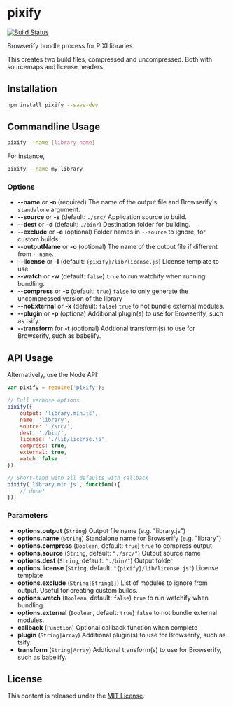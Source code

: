 # pixify

[![Build Status](https://travis-ci.org/pixijs/pixify.svg?branch=master)](https://travis-ci.org/pixijs/pixify)

Browserify bundle process for PIXI libraries.

This creates two build files, compressed and uncompressed. Both with sourcemaps and license headers. 

## Installation

```bash
npm install pixify --save-dev
```

## Commandline Usage

```bash
pixify --name [library-name]
```

For instance, 
```bash
pixify --name my-library
```

### Options

* **--name** or **-n** (required) The name of the output file and Browserify's `standalone` argument. 
* **--source** or **-s** (default: `./src/` Application source to build. 
* **--dest** or **-d** (default: `./bin/`) Destination folder for building.
* **--exclude** or **-e** (optional) Folder names in `--source` to ignore, for custom builds.
* **--outputName** or **-o** (optional) The name of the output file if different from `--name`.
* **--license** or **-l** (default: `{pixify}/lib/license.js`) License template to use 
* **--watch** or **-w** (default: `false`) `true` to run watchify when running bundling.
* **--compress** or **-c** (default: `true`) `false` to only generate the uncompressed version of the library
* **--noExternal** or **-x** (default: `false`) `true` to not bundle external modules.
* **--plugin** or **-p** (optiona) Additional plugin(s) to use for Browserify, such as tsify.
* **--transform** for **-t** (optional) Addtional transform(s) to use for Browserify, such as babelify.

## API Usage

Alternatively, use the Node API:

```js
var pixify = require('pixify');

// Full verbose options
pixify({
	output: 'library.min.js',
	name: 'library',
    source: './src/', 
    dest: './bin/',
    license: './lib/license.js',
    compress: true,
    external: true,
    watch: false
});

// Short-hand with all defaults with callback
pixify('library.min.js', function(){
    // done!
});
```

### Parameters

* **options.output** (`String`) Output file name (e.g. "library.js")
* **options.name** (`String`) Standalone name for Browserify (e.g. "library")
* **options.compress** (`Boolean`, default: `true`) `true` to compress output
* **options.source** (`String`, default: `"./src/"`) Output source name
* **options.dest** (`String`, default: `"./bin/"`) Output folder
* **options.license** (`String`, default: `"{pixify}/lib/license.js"`) License template 
* **options.exclude** (`String|String[]`)  List of modules to ignore from output. Useful for creating custom builds.
* **options.watch** (`Boolean`, default: `false`)  `true` to run watchify when bundling.
* **options.external** (`Boolean`, default: `true`) `false` to not bundle external modules.
* **callback** (`Function`) Optional callback function when complete
* **plugin** (`String|Array`) Additional plugin(s) to use for Browserify, such as tsify.
* **transform** (`String|Array`) Addtional transform(s) to use for Browserify, such as babelify.

## License

This content is released under the [MIT License](http://opensource.org/licenses/MIT).
